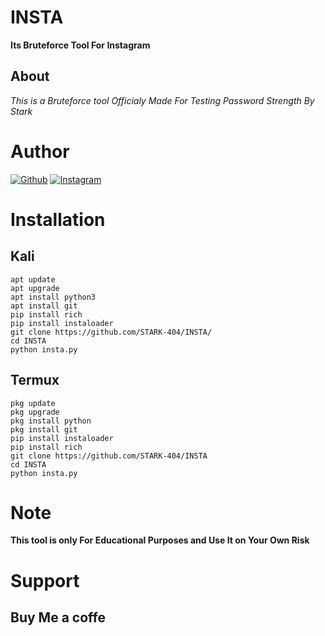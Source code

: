 # INSTA
**Its Bruteforce Tool For Instagram**
## About 
*This is a Bruteforce tool Officialy Made For Testing Password Strength By Stark*
# Author 

<a href="https://github.com/STARK-404/"><img title="Github" src="https://img.shields.io/badge/STARK-404-blue?style=for-the-badge&logo=github"></a>
[![Instagram](https://img.shields.io/badge/INSTAGRAM-FOLLOW-green?style=for-the-badge&logo=instagram)](https://instagram.com/mr_lalu_1232?igshid=YmMyMTA2M2Y=)

# Installation 
## Kali
```
apt update 
apt upgrade 
apt install python3 
apt install git
pip install rich 
pip install instaloader 
git clone https://github.com/STARK-404/INSTA/
cd INSTA
python insta.py
```
## Termux 
```
pkg update 
pkg upgrade 
pkg install python
pkg install git 
pip install instaloader 
pip install rich 
git clone https://github.com/STARK-404/INSTA
cd INSTA 
python insta.py
```
# Note
**This tool is only For Educational Purposes and Use It on Your Own Risk**
# Support 
## Buy Me a  coffe
